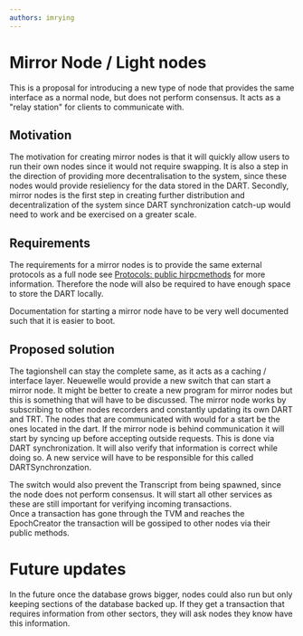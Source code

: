 ```yaml
---
authors: imrying
---
```


# Mirror Node / Light nodes
This is a proposal for introducing a new type of node that provides the same interface as a normal node, but does not perform consensus. It acts as a "relay station" for clients to communicate with.

## Motivation
The motivation for creating mirror nodes is that it will quickly allow users to run their own nodes since it would not require swapping. It is also a step in the direction of providing more decentralisation to the system, since these nodes would provide resieliency for the data stored in the DART.
Secondly, mirror nodes is the first step in creating further distribution and decentralization of the system since DART synchronization catch-up would need to work and be exercised on a greater scale.

## Requirements
The requirements for a mirror nodes is to provide the same external protocols as a full node see [Protocols: public hirpcmethods](/docs/protocols/hirpcmethods) for more information. Therefore the node will also be required to have enough space to store the DART locally.

Documentation for starting a mirror node have to be very well documented such that it is easier to boot.

## Proposed solution
The tagionshell can stay the complete same, as it acts as a caching / interface layer. Neuewelle would provide a new switch that can start a mirror node. It might be better to create a new program for mirror nodes but this is something that will have to be discussed. 
The mirror node works by subscribing to other nodes recorders and constantly updating its own DART and TRT. The nodes that are communicated with would for a start be the ones located in the dart. 
If the mirror node is behind communication it will start by syncing up before accepting outside requests. This is done via DART synchronization. It will also verify that information is correct while doing so. A new service will have to be responsible for this called DARTSynchronzation. 

The switch would also prevent the Transcript from being spawned, since the node does not perform consensus. It will start all other services as these are still important for verifying incoming transactions.  
Once a transaction has gone through the TVM and reaches the EpochCreator the transaction will be gossiped to other nodes via their public methods. 

# Future updates
In the future once the database grows bigger, nodes could also run but only keeping sections of the database backed up. If they get a transaction that requires information from other sectors, they will ask nodes they know have this information.

